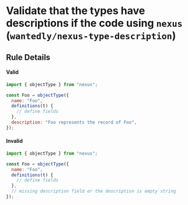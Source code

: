 # Validate that the types have descriptions if the code using `nexus` (`wantedly/nexus-type-description`)

## Rule Details

#### Valid

```js
import { objectType } from "nexus";

const Foo = objectType({
  name: "Foo",
  definitions(t) {
    // define fields
  },
  description: "Foo represents the record of Foo",
});
```

#### Invalid

```js
import { objectType } from "nexus";

const Foo = objectType({
  name: "Foo",
  definitions(t) {
    // define fields
  },
  // missing description field or the description is empty string
});
```
